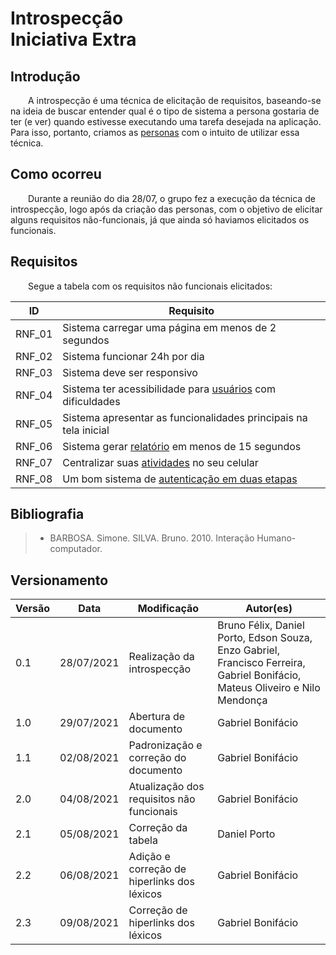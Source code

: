 # Introspecção <br> <span class="rotulo-extra">Iniciativa Extra</span>

## Introdução
&emsp;&emsp;A introspecção é uma técnica de elicitação de requisitos, baseando-se na ideia de buscar entender qual é o tipo de sistema a persona gostaria de ter (e ver) quando estivesse executando uma tarefa desejada na aplicação. Para isso, portanto, criamos as [personas](./personas.md) com o intuito de utilizar essa técnica.

## Como ocorreu

&emsp;&emsp;Durante a reunião do dia 28/07, o grupo fez a execução da técnica de introspecção, logo após da criação das personas, com o objetivo de elicitar alguns requisitos não-funcionais, já que ainda só haviamos elicitados os funcionais.

## Requisitos
&emsp;&emsp;Segue a tabela com os requisitos não funcionais elicitados:

|ID|Requisito|
|:-:|--|
|RNF_01|Sistema carregar uma página em menos de 2 segundos|
|RNF_02|Sistema funcionar 24h por dia|
|RNF_03|Sistema deve ser responsivo|
|RNF_04|Sistema ter acessibilidade para [usuários](../../modelagem/lexicos/#lexico-usuario) com dificuldades|
|RNF_05|Sistema apresentar as funcionalidades principais na tela inicial|
|RNF_06|Sistema gerar [relatório](../../modelagem/lexicos/#lexico-relatorio) em menos de 15 segundos|
|RNF_07|Centralizar suas [atividades](../../modelagem/lexicos/#lexico-atividade) no seu celular|
|RNF_08|Um bom sistema de [autenticação em duas etapas](../../modelagem/lexicos/#lexico-autenticacao-em-duas-etapas)|

## Bibliografia

> - BARBOSA. Simone. SILVA. Bruno. 2010. Interação Humano-computador.

## Versionamento
| Versão | Data | Modificação | Autor(es) |
|--|--|--|--|
|0.1|28/07/2021| Realização da introspecção | Bruno Félix, Daniel Porto, Edson Souza, Enzo Gabriel, Francisco Ferreira, Gabriel Bonifácio, Mateus Oliveiro e Nilo Mendonça |
|1.0|29/07/2021| Abertura de documento | Gabriel Bonifácio |
|1.1|02/08/2021| Padronização e correção do documento | Gabriel Bonifácio |
|2.0|04/08/2021| Atualização dos requisitos não funcionais | Gabriel Bonifácio |
|2.1|05/08/2021| Correção da tabela | Daniel Porto |
|2.2|06/08/2021| Adição e correção de hiperlinks dos léxicos | Gabriel Bonifácio |
|2.3|09/08/2021| Correção de hiperlinks dos léxicos | Gabriel Bonifácio |